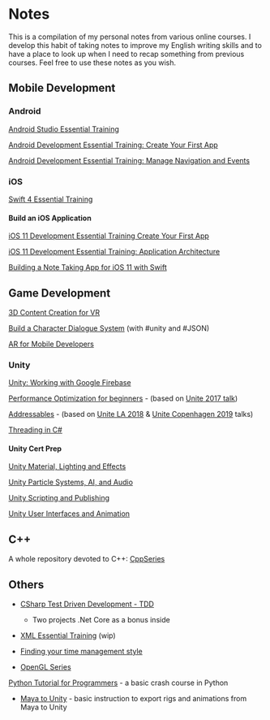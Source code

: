 # Notes

This is a compilation of my personal notes from various online courses.
I develop this habit of taking notes to improve my English writing skills and to have a place to look up when I need to recap something from previous courses.
Feel free to use these notes as you wish.

## Mobile Development

### Android

[Android Studio Essential Training](./Android/AndroidStudioEssentialTraining/AndroidStudioEssentialTraining.md)

[Android Development Essential Training: Create Your First App](./Android/AndroidDevelopmentEssentialTrainingCreateYourFirstApp/AndroidDevelopmentEssentialTrainingCreateYourFirstApp.md)

[Android Development Essential Training: Manage Navigation and Events](./Android/AndroidDevelopmentEssentialTrainingManageNavigationAndEvents/AndroidDevelopmentEssentialTrainingManageNavigationAndEvents.md)

### iOS

[Swift 4 Essential Training](./iOS/Swift4EssentialTraining/Swift4EssentialTraining.md)

#### Build an iOS Application

[iOS 11 Development Essential Training Create Your First App](./iOS/BuildAniOSApplication/iOS11DevelopmentEssentialTrainingCreateYourFirstApp/iOS11DevelopmentEssentialTrainingCreateYourFirstApp.md)

[iOS 11 Development Essential Training: Application Architecture](./iOS/BuildAniOSApplication/iOS11DevelopmentEssentialTrainingApplicationArchitecture/iOS11DevelopmentEssentialTrainingApplicationArchitecture.mds)

[Building a Note Taking App for iOS 11 with Swift](./iOS/BuildAniOSApplication/BuildingANoteTakingAppForiOS11WithSwift/BuildingANoteTakingAppForiOS11WithSwift.md)

## Game Development

[3D Content Creation for VR](3DContentCreationForVR/3DContentCreationForVR.md)

[Build a Character Dialogue System](./BuildACharacterDialogueSystem/BuildACharacterDialogueSystem.md) (with #unity and #JSON)

[AR for Mobile Developers](./ARForMobileDevelopers/ARForMobileDevelopers.md)

### Unity

[Unity: Working with Google Firebase](./UnityWorkingWithGoogleFirebase/UnityWorkingWithGoogleFirebase.md)

[Performance Optimization for beginners](./UnityTalks/PerformanceOptimizationForBegginers.md) - (based on [Unite 2017 talk](https://www.youtube.com/watch?v=1e5WY2qf600))

[Addressables](./UnityAddressable/Addressable.md) - (based on [Unite LA 2018](https://www.youtube.com/watch?v=U8-yh5nC1Mg) & [Unite Copenhagen 2019](https://www.youtube.com/watch?v=THs7h-wXHBg) talks)

[Threading in C#](./ThreadingInCSharp/ThreadingInCSharp.md)

#### Unity Cert Prep

[Unity Material, Lighting and Effects](./UnityCertPrep/CertPrep_UnityMaterialLightingEffects/CertPrep_UnityMaterialsLighingEffects.md)

[Unity Particle Systems, AI, and Audio](./UnityCertPrep/CertPrep_UnityParticleSystemsAiAndAudio/CertPrep_UnityParticleSystemsAiAndAudio.md)

[Unity Scripting and Publishing](./UnityCertPrep/CertPrep_UnityScriptingAndPublishing/CertPrepUnityScriptingAndPublishing.md)

[Unity User Interfaces and Animation](./UnityCertPrep/CertPrep_UnityUserInterfacesAnimation/CertPrep_UnityUserInterfacesAnimation.md)

## C++

A whole repository devoted to C++: [CppSeries](https://github.com/daltonbr/CppSeries)

## Others

* [CSharp Test Driven Development - TDD](./CSharp/TDD/CSharp-TDD.md)
  * Two projects .Net Core as a bonus inside

* [XML Essential Training](./XmlEssentialTraining/XmlEssentialTraining.md) (wip)

* [Finding your time management style](./FindingYourTimeManagementStyle/FindingYourTimeManagementStyle.md)

* [OpenGL Series](https://github.com/daltonbr/OpenGL)

[Python Tutorial for Programmers](./Python101/Python-Intro.md) - a basic crash course in Python

* [Maya to Unity](./Maya/MayaToUnity.md) - basic instruction to export rigs and animations from Maya to Unity
